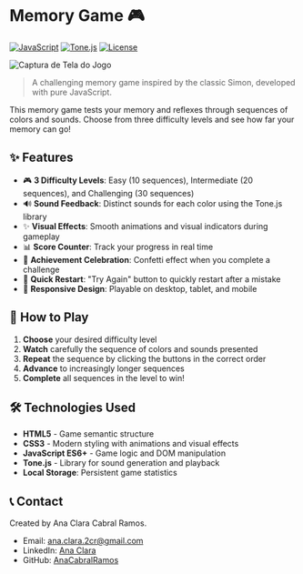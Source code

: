# Memory Game 🎮

[![JavaScript](https://img.shields.io/badge/JavaScript-ES6%2B-yellow)](https://developer.mozilla.org/en-US/docs/Web/JavaScript)
[![Tone.js](https://img.shields.io/badge/Audio-Tone.js-blue)](https://tonejs.github.io/)
[![License](https://img.shields.io/badge/License-MIT-green)](https://opensource.org/licenses/MIT)

![Captura de Tela do Jogo](https://github.com/user-attachments/assets/db5570a9-105c-448d-98d0-df21a6e241f3)

> A challenging memory game inspired by the classic Simon, developed with pure JavaScript.

This memory game tests your memory and reflexes through sequences of colors and sounds. Choose from three difficulty levels and see how far your memory can go!

## ✨ Features

- 🎮 **3 Difficulty Levels**: Easy (10 sequences), Intermediate (20 sequences), and Challenging (30 sequences)
- 🔊 **Sound Feedback**: Distinct sounds for each color using the Tone.js library
- ✨ **Visual Effects**: Smooth animations and visual indicators during gameplay
- 📊 **Score Counter**: Track your progress in real time
- 🎉 **Achievement Celebration**: Confetti effect when you complete a challenge
- 🔄 **Quick Restart**: "Try Again" button to quickly restart after a mistake
- 📱 **Responsive Design**: Playable on desktop, tablet, and mobile

## 🚀 How to Play

1. **Choose** your desired difficulty level
2. **Watch** carefully the sequence of colors and sounds presented
3. **Repeat** the sequence by clicking the buttons in the correct order
4. **Advance** to increasingly longer sequences
5. **Complete** all sequences in the level to win!

## 🛠️ Technologies Used

- **HTML5** - Game semantic structure
- **CSS3** - Modern styling with animations and visual effects
- **JavaScript ES6+** - Game logic and DOM manipulation
- **Tone.js** - Library for sound generation and playback
- **Local Storage**: Persistent game statistics

## 📞 Contact
Created by Ana Clara Cabral Ramos.
- Email: ana.clara.2cr@gmail.com
- LinkedIn: [Ana Clara](https://www.linkedin.com/in/ana-clara-cabral-ramos-31aa951a5/)  
- GitHub: [AnaCabralRamos](https://github.com/anacabralramos)
